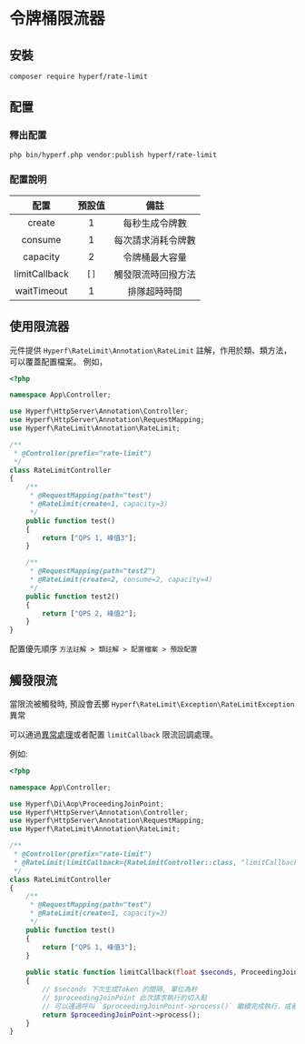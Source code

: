# 令牌桶限流器

## 安裝

```bash
composer require hyperf/rate-limit
```

## 配置

### 釋出配置

```bash
php bin/hyperf.php vendor:publish hyperf/rate-limit
```

### 配置說明

|  配置          | 預設值 |         備註        |
|:--------------:|:------:|:-------------------:|
| create         | 1      | 每秒生成令牌數      |
| consume        | 1      | 每次請求消耗令牌數  |
| capacity       | 2      | 令牌桶最大容量      |
| limitCallback  | `[]`   | 觸發限流時回撥方法  |
| waitTimeout    | 1      | 排隊超時時間        |

## 使用限流器

元件提供 `Hyperf\RateLimit\Annotation\RateLimit` 註解，作用於類、類方法，可以覆蓋配置檔案。 例如，

```php
<?php

namespace App\Controller;

use Hyperf\HttpServer\Annotation\Controller;
use Hyperf\HttpServer\Annotation\RequestMapping;
use Hyperf\RateLimit\Annotation\RateLimit;

/**
 * @Controller(prefix="rate-limit")
 */
class RateLimitController
{
    /**
     * @RequestMapping(path="test")
     * @RateLimit(create=1, capacity=3)
     */
    public function test()
    {
        return ["QPS 1, 峰值3"];
    }

    /**
     * @RequestMapping(path="test2")
     * @RateLimit(create=2, consume=2, capacity=4)
     */
    public function test2()
    {
        return ["QPS 2, 峰值2"];
    }
}
``` 
配置優先順序 `方法註解 > 類註解 > 配置檔案 > 預設配置`

## 觸發限流
當限流被觸發時, 預設會丟擲 `Hyperf\RateLimit\Exception\RateLimitException` 異常

可以通過[異常處理](zh-tw/exception-handler.md)或者配置 `limitCallback` 限流回調處理。

例如:
```php
<?php

namespace App\Controller;

use Hyperf\Di\Aop\ProceedingJoinPoint;
use Hyperf\HttpServer\Annotation\Controller;
use Hyperf\HttpServer\Annotation\RequestMapping;
use Hyperf\RateLimit\Annotation\RateLimit;

/**
 * @Controller(prefix="rate-limit")
 * @RateLimit(limitCallback={RateLimitController::class, "limitCallback"})
 */
class RateLimitController
{
    /**
     * @RequestMapping(path="test")
     * @RateLimit(create=1, capacity=3)
     */
    public function test()
    {
        return ["QPS 1, 峰值3"];
    }
    
    public static function limitCallback(float $seconds, ProceedingJoinPoint $proceedingJoinPoint)
    {
        // $seconds 下次生成Token 的間隔, 單位為秒
        // $proceedingJoinPoint 此次請求執行的切入點
        // 可以通過呼叫 `$proceedingJoinPoint->process()` 繼續完成執行，或者自行處理
        return $proceedingJoinPoint->process();
    }
}
```
